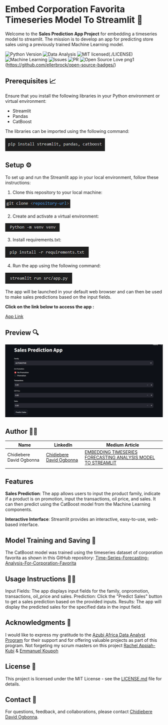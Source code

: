 # Embed Corporation Favorita Timeseries Model To Streamlit 📲

Welcome to the **Sales Prediction App Project** for embedding a timeseries model to streamlit. The mission is to develop an app for predicting store sales using a previously trained Machine Learning model.

![Python Version](https://img.shields.io/badge/Python-3.11-blue)
![Data Analysis](https://img.shields.io/badge/Data-Analysis-yellow)
![MIT licensed](https://img.shields.io/badge/license-mit-blue?style=for-the-badge&logo=appveyor)(./LICENSE)
![Machine Learning](https://img.shields.io/badge/Machine-Learning-blueviolet)
![Issues](https://img.shields.io/github/issues/PapiHack/wimlds-demo?style=for-the-badge&logo=appveyor)
![PR](https://img.shields.io/github/issues-pr/PapiHack/wimlds-demo?style=for-the-badge&logo=appveyor)
![Open Source Love png1](https://badges.frapsoft.com/os/v1/open-source.png?v=103)(https://github.com/ellerbrock/open-source-badges/)

## Prerequisites 📈

Ensure that you install the following libraries in your Python environment or virtual environment:

* Streamlit
* Pandas
* CatBoost

The libraries can be imported using the following command:

![Installations](Images/Readmepics/Installations.png)

## Setup ⚙️

To set up and run the Streamlit app in your local environment, follow these instructions:

1. Clone this repository to your local machine:

![Clone](Images/Readmepics/Clone.png)

2. Create and activate a virtual environment:

![venv](Images/Readmepics/venv.png)

3. Install requirements.txt:

![Requirements](Images/Readmepics/Requirements.png)

4. Run the app using the following command:

![Run](Images/Readmepics/Run.png)

The app will be launched in your default web browser and can then be used to make sales predictions based on the input fields.

**Click on the link below to access the app :**

 [App Link](http://192.168.0.107:8501)

## Preview 🔍

![App Preview](Images/Readmepics/App.png)

## Author 👨‍💼

| Name                | LinkedIn                                                                                                                                                                                                                                   | Medium Article |
| ------------------------ | ------------------------------------------------------------------------------------------------------------------------------------------------------------------------------------------------------------------------------------------ | ----------- |
| Chidiebere David Ogbonna | [Chidiebere David Ogbonna](https://www.linkedin.com/in/chidieberedavidogbonna/) |[EMBEDDING TIMESERIES FORECASTING ANALYSIS MODEL TO STREAMLIT](https://eberedavid.medium.com/embedding-timeseries-forecasting-analysis-for-corporation-favorita-model-to-streamlit-eefe13bf8bf2)|
|                          |                                                                                                                                                                                                                                            |        |

## Features

**Sales Prediction**: The app allows users to input the product family, indicate if a product is on promotion, input the transactions, oil price, and sales. It can then predict using the CatBoost model from the Machine Learning components.

**Interactive Interface**: Streamlit provides an interactive, easy-to-use, web-based interface.

## Model Training and Saving 🤖

The CatBoost model was trained using the timeseries dataset of corporation favorita as shown in this GitHub repository: [Time-Series-Forecasting-Analysis-For-Corporation-Favorita](https://github.com/iameberedavid/Time-Series-Forecasting-Analysis-For-Corporation-Favorita)

## Usage Instructions 🧑‍🏫

Input Fields: The app displays input fields for the family, onpromotion, transactions, oil_price and sales.
Prediction: Click the "Predict Sales" button to get a sales prediction based on the provided inputs.
Results: The app will display the predicted sales for the specified data in the input field.

## Acknowledgments 🙏

I would like to express my gratitude to the [Azubi Africa Data Analyst Program](https://www.azubiafrica.org/data-analytics) for their support and for offering valuable projects as part of this program. Not forgeting my scrum masters on this project [Rachel Appiah-Kubi](https://www.linkedin.com/in/racheal-appiah-kubi/) & [Emmanuel Koupoh](https://github.com/eaedk)

## License 📜

This project is licensed under the MIT License - see the [LICENSE.md](LICENSE.md) file for details.

## Contact 📧

For questions, feedback, and collaborations, please contact [Chidiebere David Ogbonna](eberedavid326@gmail.com).